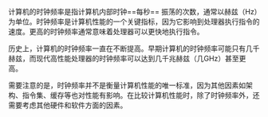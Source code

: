计算机的时钟频率是指计算机内部时钟==每秒== 振荡的次数，通常以赫兹（Hz）为单位。时钟频率是计算机性能的一个关键指标，因为它影响到处理器执行指令的速度。更高的时钟频率通常意味着处理器可以更快地执行指令。

历史上，计算机的时钟频率一直在不断提高。早期计算机的时钟频率可能只有几千赫兹，而现代高性能处理器的时钟频率可以达到几千兆赫兹（几GHz）甚至更高。

需要注意的是，时钟频率并不是衡量计算机性能的唯一标准，因为其他因素如架构、指令集、缓存等也对性能有影响。在比较计算机性能时，除了时钟频率外，还需要考虑其他硬件和软件方面的因素。
